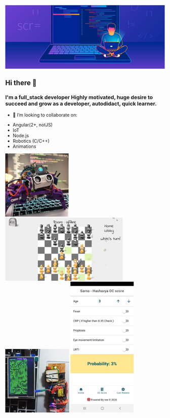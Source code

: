 
<img src="https://github.com/SkyWallkeRed/SkyWallkeRed/blob/master/developer-guide-blog-2.png" width="100%" height="200px">

## Hi there 👋
### I'm a full_stack developer Highly motivated, huge desire to succeed and grow as a developer, autodidact, quick learner. 
 - 👯 I’m looking to collaborate on:
* Angular(2+, notJS)
* IoT
* Node.js 
* Robotics (C/C++)
* Animations

<p>
<img src="https://github.com/SkyWallkeRed/SkyWallkeRed/blob/master/Screen%20Shot%202020-08-24%20at%2011.15.32.png" width="200">
<img src="https://github.com/SkyWallkeRed/SkyWallkeRed/blob/master/Screen%20Shot%202020-08-24%20at%2011.20.45.png" width="371">
<img src="https://github.com/SkyWallkeRed/SkyWallkeRed/blob/master/Screen%20Shot%202020-08-24%20at%2011.44.19.png" width="202">
<img src="https://github.com/SkyWallkeRed/SkyWallkeRed/blob/master/WhatsApp%20Image%202020-08-24%20at%2017.42.57.jpeg?raw=true" width="200">
</p>



<!--
**SkyWallkeRed/SkyWallkeRed** is a ✨ _special_ ✨ repository because its `README.md` (this file) appears on your GitHub profile.

Here are some ideas to get you started:

- 🔭 I’m currently working on ...
- 🌱 I’m currently learning ...
- 👯 I’m looking to collaborate on ...
- 🤔 I’m looking for help with ...
- 💬 Ask me about ...
- 📫 How to reach me: ...
- 😄 Pronouns: ...
- ⚡ Fun fact: ...
-->
